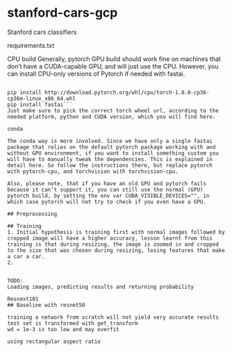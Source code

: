 # stanford-cars-gcp
Stanford cars classifiers

requirements.txt 

CPU build
Generally, pytorch GPU build should work fine on machines that don’t have a CUDA-capable GPU, and will just use the CPU. However, you can install CPU-only versions of Pytorch if needed with fastai.

```pip

pip install http://download.pytorch.org/whl/cpu/torch-1.0.0-cp36-cp36m-linux_x86_64.whl
pip install fastai```
Just make sure to pick the correct torch wheel url, according to the needed platform, python and CUDA version, which you will find here.

conda

The conda way is more involved. Since we have only a single fastai package that relies on the default pytorch package working with and without GPU environment, if you want to install something custom you will have to manually tweak the dependencies. This is explained in detail here. So follow the instructions there, but replace pytorch with pytorch-cpu, and torchvision with torchvision-cpu.

Also, please note, that if you have an old GPU and pytorch fails because it can’t support it, you can still use the normal (GPU) pytorch build, by setting the env var CUDA_VISIBLE_DEVICES="", in which case pytorch will not try to check if you even have a GPU.

## Preprocessing 

## Training 
1. Initial hypothesis is training first with normal images followed by cropped image will have a higher accuracy, lesson learnt from this training is that during resizing, the image is zoomed in and cropped to the size that was chosen during resizing, losing features that make a car a car. 
2. 


TODO: 
Loading images, predicting results and returning probability

Resnext101
## Baseline with resnet50

training a network from scratch will not yield very accurate results
test set is transformed with get_transform
wd = 1e-3 is too low and may overfit

using rectangular aspect ratio


